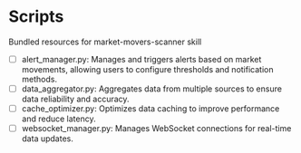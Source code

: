# Scripts

Bundled resources for market-movers-scanner skill

- [ ] alert_manager.py: Manages and triggers alerts based on market movements, allowing users to configure thresholds and notification methods.
- [ ] data_aggregator.py: Aggregates data from multiple sources to ensure data reliability and accuracy.
- [ ] cache_optimizer.py: Optimizes data caching to improve performance and reduce latency.
- [ ] websocket_manager.py: Manages WebSocket connections for real-time data updates.
